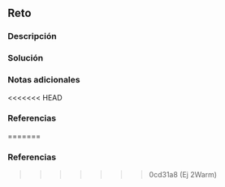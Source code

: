 ## Reto
### Descripción
### Solución
### Notas adicionales
<<<<<<< HEAD
### Referencias
=======
### Referencias

>>>>>>> 0cd31a8 (Ej 2Warm)
